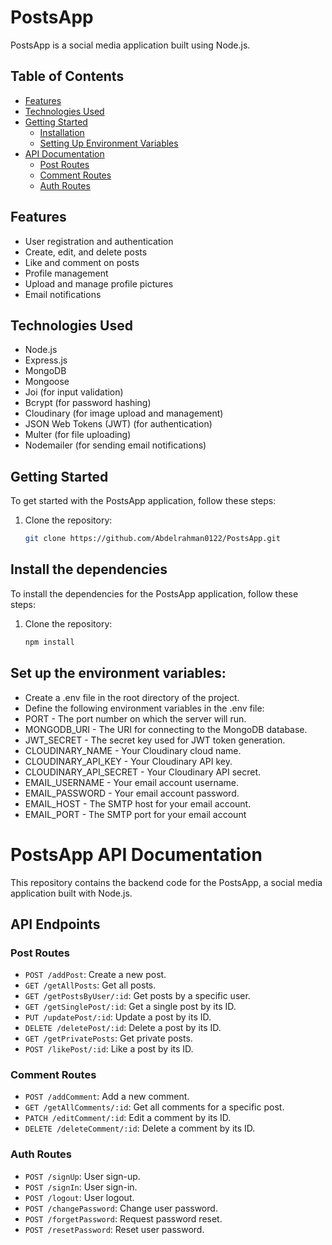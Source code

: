 # PostsApp

PostsApp is a social media application built using Node.js.

## Table of Contents

- [Features](#features)
- [Technologies Used](#technologies-used)
- [Getting Started](#getting-started)
  - [Installation](#install-the-dependencies)
  - [Setting Up Environment Variables](#set-up-the-environment-variables)
- [API Documentation](#api-endpoints)
  - [Post Routes](#post-routes)
  - [Comment Routes](#comment-routes)
  - [Auth Routes](#auth-routes)

## Features

- User registration and authentication
- Create, edit, and delete posts
- Like and comment on posts
- Profile management
- Upload and manage profile pictures
- Email notifications

## Technologies Used

- Node.js
- Express.js
- MongoDB
- Mongoose
- Joi (for input validation)
- Bcrypt (for password hashing)
- Cloudinary (for image upload and management)
- JSON Web Tokens (JWT) (for authentication)
- Multer (for file uploading)
- Nodemailer (for sending email notifications)

## Getting Started

To get started with the PostsApp application, follow these steps:

1. Clone the repository:

   ```bash
   git clone https://github.com/Abdelrahman0122/PostsApp.git
## Install the dependencies

To install the dependencies for the PostsApp application, follow these steps:

1. Clone the repository:

   ```bash
   npm install

## Set up the environment variables:
- Create a .env file in the root directory of the project.
- Define the following environment variables in the .env file:
- PORT - The port number on which the server will run.
- MONGODB_URI - The URI for connecting to the MongoDB database.
- JWT_SECRET - The secret key used for JWT token generation.
- CLOUDINARY_NAME - Your Cloudinary cloud name.
- CLOUDINARY_API_KEY - Your Cloudinary API key.
- CLOUDINARY_API_SECRET - Your Cloudinary API secret.
- EMAIL_USERNAME - Your email account username.
- EMAIL_PASSWORD - Your email account password.
- EMAIL_HOST - The SMTP host for your email account.
- EMAIL_PORT - The SMTP port for your email account

# PostsApp API Documentation

This repository contains the backend code for the PostsApp, a social media application built with Node.js.

## API Endpoints

### Post Routes

- `POST /addPost`: Create a new post.
- `GET /getAllPosts`: Get all posts.
- `GET /getPostsByUser/:id`: Get posts by a specific user.
- `GET /getSinglePost/:id`: Get a single post by its ID.
- `PUT /updatePost/:id`: Update a post by its ID.
- `DELETE /deletePost/:id`: Delete a post by its ID.
- `GET /getPrivatePosts`: Get private posts.
- `POST /likePost/:id`: Like a post by its ID.

### Comment Routes

- `POST /addComment`: Add a new comment.
- `GET /getAllComments/:id`: Get all comments for a specific post.
- `PATCH /editComment/:id`: Edit a comment by its ID.
- `DELETE /deleteComment/:id`: Delete a comment by its ID.

### Auth Routes

- `POST /signUp`: User sign-up.
- `POST /signIn`: User sign-in.
- `POST /logout`: User logout.
- `POST /changePassword`: Change user password.
- `POST /forgetPassword`: Request password reset.
- `POST /resetPassword`: Reset user password.


 
